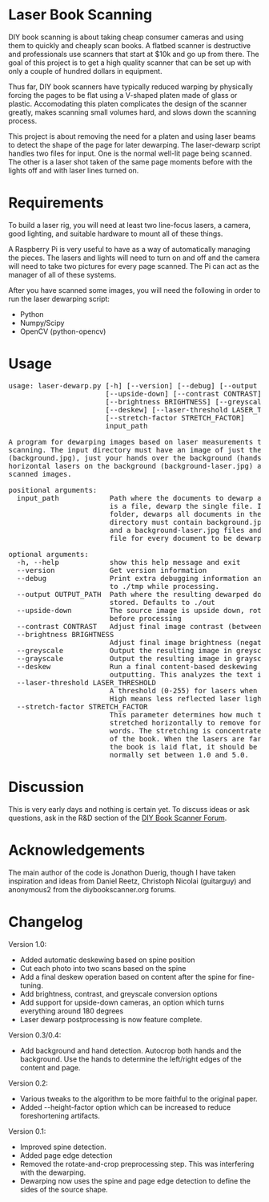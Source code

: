 # Laser Book Scanning

DIY book scanning is about taking cheap consumer cameras and using
them to quickly and cheaply scan books. A flatbed scanner is
destructive and professionals use scanners that start at $10k and go
up from there. The goal of this project is to get a high quality
scanner that can be set up with only a couple of hundred dollars in
equipment.

Thus far, DIY book scanners have typically reduced warping by
physically forcing the pages to be flat using a V-shaped platen made
of glass or plastic. Accomodating this platen complicates the design
of the scanner greatly, makes scanning small volumes hard, and slows
down the scanning process.

This project is about removing the need for a platen and using laser
beams to detect the shape of the page for later dewarping. The
laser-dewarp script handles two files for input. One is the normal
well-lit page being scanned. The other is a laser shot taken of the
same page moments before with the lights off and with laser lines
turned on.

# Requirements

To build a laser rig, you will need at least two line-focus lasers, a
camera, good lighting, and suitable hardware to mount all of these
things.

A Raspberry Pi is very useful to have as a way of automatically
managing the pieces. The lasers and lights will need to turn on and
off and the camera will need to take two pictures for every page
scanned. The Pi can act as the manager of all of these systems.

After you have scanned some images, you will need the following in
order to run the laser dewarping script:

* Python
* Numpy/Scipy
* OpenCV (python-opencv)

# Usage

<pre>
usage: laser-dewarp.py [-h] [--version] [--debug] [--output OUTPUT_PATH]
                       [--upside-down] [--contrast CONTRAST]
                       [--brightness BRIGHTNESS] [--greyscale] [--grayscale]
                       [--deskew] [--laser-threshold LASER_THRESHOLD]
                       [--stretch-factor STRETCH_FACTOR]
                       input_path

A program for dewarping images based on laser measurements taken during
scanning. The input directory must have an image of just the background
(background.jpg), just your hands over the background (hands.jpg), and the two
horizontal lasers on the background (background-laser.jpg) and one or more
scanned images.

positional arguments:
  input_path            Path where the documents to dewarp are stored. If this
                        is a file, dewarp the single file. If this is a
                        folder, dewarps all documents in the folder. The input
                        directory must contain background.jpg, a hands.jpg,
                        and a background-laser.jpg files and a "*-laser.jpg"
                        file for every document to be dewarped.

optional arguments:
  -h, --help            show this help message and exit
  --version             Get version information
  --debug               Print extra debugging information and output pictures
                        to ./tmp while processing.
  --output OUTPUT_PATH  Path where the resulting dewarped documents are
                        stored. Defaults to ./out
  --upside-down         The source image is upside down, rotate 180 degrees
                        before processing
  --contrast CONTRAST   Adjust final image contrast (between 1.0 and 2.0)
  --brightness BRIGHTNESS
                        Adjust final image brightness (negative means darker)
  --greyscale           Output the resulting image in greyscale
  --grayscale           Output the resulting image in grayscale
  --deskew              Run a final content-based deskewing step before
                        outputting. This analyzes the text itself.
  --laser-threshold LASER_THRESHOLD
                        A threshold (0-255) for lasers when calculating warp.
                        High means less reflected laser light will be counted.
  --stretch-factor STRETCH_FACTOR
                        This parameter determines how much text will be
                        stretched horizontally to remove foreshortening of the
                        words. The stretching is concentrated near the spine
                        of the book. When the lasers are far from the lens or
                        the book is laid flat, it should be smaller. It is
                        normally set between 1.0 and 5.0.
</pre>

# Discussion

This is very early days and nothing is certain yet. To discuss ideas
or ask questions, ask in the R&D section of the [DIY Book Scanner
Forum](http://www.diybookscanner.org/forum).

# Acknowledgements

The main author of the code is Jonathon Duerig, though I have taken
inspiration and ideas from Daniel Reetz, Christoph Nicolai (guitarguy)
and anonymous2 from the diybookscanner.org forums.

# Changelog

Version 1.0:

* Added automatic deskewing based on spine position
* Cut each photo into two scans based on the spine
* Add a final deskew operation based on content after the spine for
  fine-tuning.
* Add brightness, contrast, and greyscale conversion options
* Add support for upside-down cameras, an option which turns everything
  around 180 degrees
* Laser dewarp postprocessing is now feature complete.

Version 0.3/0.4:

* Add background and hand detection. Autocrop both hands and the
  background. Use the hands to determine the left/right edges of the
  content and page.

Version 0.2:

* Various tweaks to the algorithm to be more faithful to the original paper.
* Added --height-factor option which can be increased to reduce
  foreshortening artifacts.

Version 0.1:

* Improved spine detection.
* Added page edge detection
* Removed the rotate-and-crop preprocessing step. This was interfering
  with the dewarping.
* Dewarping now uses the spine and page edge detection to define the
  sides of the source shape.
